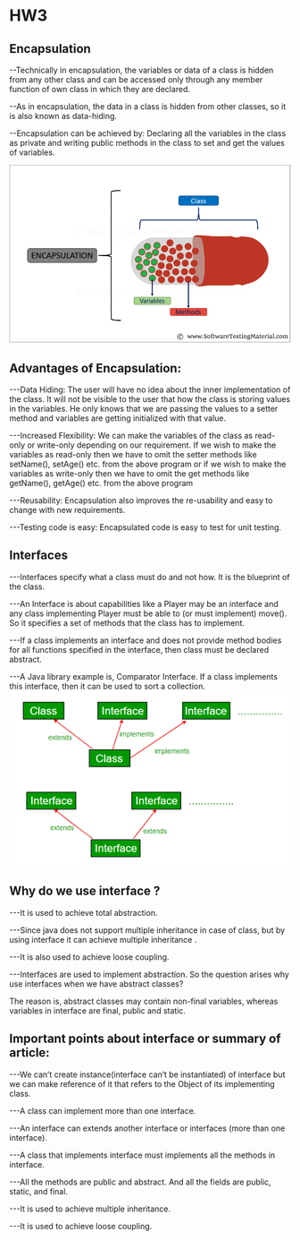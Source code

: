 # HW3

## **Encapsulation**

--Technically in encapsulation, the variables or data of a class is hidden from any other class and can be accessed only through any member function of own class in which they are declared.

--As in encapsulation, the data in a class is hidden from other classes, so it is also known as data-hiding.

--Encapsulation can be achieved by: Declaring all the variables in the class as private and writing public methods in the class to set and get the values of variables.

![GitHub Logo](Encapsulation.png)

## **Advantages of Encapsulation:**

---Data Hiding: The user will have no idea about the inner implementation of the class. It will not be visible to the user that how the class is storing values in the variables. He only knows that we are passing the values to a setter method and variables are getting initialized with that value.

---Increased Flexibility: We can make the variables of the class as read-only or write-only depending on our requirement. If we wish to make the variables as read-only then we have to omit the setter methods like setName(), setAge() etc. from the above program or if we wish to make the variables as write-only then we have to omit the get methods like getName(), getAge() etc. from the above program

---Reusability: Encapsulation also improves the re-usability and easy to change with new requirements.

---Testing code is easy: Encapsulated code is easy to test for unit testing.

## **Interfaces**


---Interfaces specify what a class must do and not how. It is the blueprint of the class.

---An Interface is about capabilities like a Player may be an interface and any class implementing Player must be able to (or must implement) move(). So it specifies a set of methods that the class has to implement.

---If a class implements an interface and does not provide method bodies for all functions specified in the interface, then class must be declared abstract.

---A Java library example is, Comparator Interface. If a class implements this interface, then it can be used to sort a collection.
![GitHub Logo](extends.png)

## **Why do we use interface ?**

---It is used to achieve total abstraction.

---Since java does not support multiple inheritance in case of class, but by using interface it can achieve multiple inheritance .

---It is also used to achieve loose coupling.

---Interfaces are used to implement abstraction. So the question arises why use interfaces when we have abstract classes?

The reason is, abstract classes may contain non-final variables, whereas variables in interface are final, public and static. 

## **Important points about interface or summary of article:**

---We can’t create instance(interface can’t be instantiated) of interface but we can make reference of it that refers to the Object of its implementing class.

---A class can implement more than one interface.

---An interface can extends another interface or interfaces (more than one interface).

---A class that implements interface must implements all the methods in interface.

---All the methods are public and abstract. And all the fields are public, static, and final.

---It is used to achieve multiple inheritance.

---It is used to achieve loose coupling.
